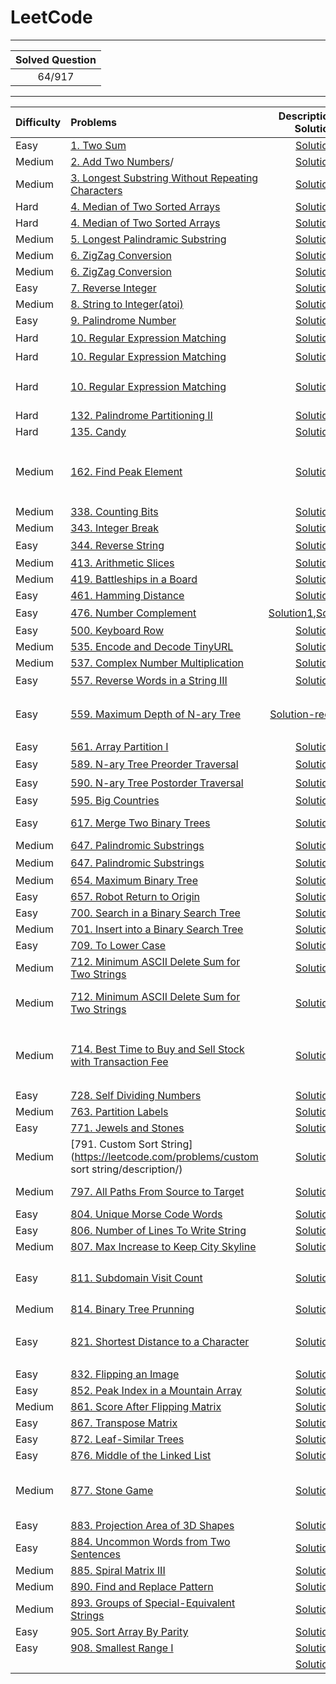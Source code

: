 LeetCode
====

****
|Solved Question|
|:-------------:|
|64/917|
****

|Difficulty|Problems|Description && Solution|remarks|
|:---------|:---------|:-------------------:|:------|
|Easy|[1. Two Sum](https://leetcode.com/problems/two-sum/description/)|[Solution](https://github.com/wmjtxt/LeetCode/blob/master/CppSolution/001.%20Two%20Sum.cpp)||
|Medium|[2. Add Two Numbers](https://leetcode.com/problems/add-two-numbers/description)/|[Solution](https://github.com/wmjtxt/LeetCode/blob/master/CppSolution/002.%20Add%20Two%20Numbers.cpp)||
|Medium|[3. Longest Substring Without Repeating Characters](https://leetcode.com/problems/longest-substring-without-repeating-characters/description/)|[Solution](https://github.com/wmjtxt/LeetCode/blob/master/CppSolution/003.%20Longest%20Substring%20Without%20Repeating%20Characters.cpp)||
|Hard|[4. Median of Two Sorted Arrays](https://leetcode.com/problems/median-of-two-sorted-arrays/description/)|[Solution](https://github.com/wmjtxt/LeetCode/blob/master/CppSolution/004.%20Median%20of%20Two%20Sorted%20Arrays.cpp)||
|Hard|[4. Median of Two Sorted Arrays](https://leetcode.com/problems/median-of-two-sorted-arrays/description/)|[Solution](https://github.com/wmjtxt/LeetCode/blob/master/PythonSolution/004.%20Median%20of%20Two%20Sorted%20Arrays.py)|python|
|Medium|[5. Longest Palindramic Substring](https://leetcode.com/problems/longest-palindromic-substring/description/)|[Solution](https://github.com/wmjtxt/LeetCode/blob/master/CppSolution/005.%20Longest%20Palindromic%20Substring.cpp)||
|Medium|[6. ZigZag Conversion](https://leetcode.com/problems/zigzag-conversion/description/)|[Solution](https://github.com/wmjtxt/LeetCode/blob/master/CppSolution/006.%20ZigZag%20Conversion.cpp)|1|
|Medium|[6. ZigZag Conversion](https://leetcode.com/problems/zigzag-conversion/description/)|[Solution](https://github.com/wmjtxt/LeetCode/blob/master/CppSolution/006.%20ZigZag%20Conversion1.cpp)|2|
|Easy|[7. Reverse Integer](https://leetcode.com/problems/reverse-integer/description/)|[Solution](https://github.com/wmjtxt/LeetCode/blob/master/CppSolution/007.%20Reverse%20Integer.cpp)||
|Medium|[8. String to Integer(atoi)](https://leetcode.com/problems/string-to-integer-atoi/description/)|[Solution](https://github.com/wmjtxt/LeetCode/blob/master/CppSolution/008.%20String%20to%20Integer%20(atoi).cpp)||
|Easy|[9. Palindrome Number](https://leetcode.com/problems/palindrome-number/description/)|[Solution](https://github.com/wmjtxt/LeetCode/blob/master/CppSolution/009.%20Palindrome%20Number.cpp)||
|Hard|[10. Regular Expression Matching](https://leetcode.com/problems/regular-expression-matching/description/)|[Solution](https://github.com/wmjtxt/LeetCode/blob/master/CppSolution/010.%20Regular%20Expression%20Matching1.cpp)|大神解法|
|Hard|[10. Regular Expression Matching](https://leetcode.com/problems/regular-expression-matching/description/)|[Solution](https://github.com/wmjtxt/LeetCode/blob/master/CppSolution/010.%20Regular%20Expression%20Matching2.cpp)|大神解法|
|Hard|[10. Regular Expression Matching](https://leetcode.com/problems/regular-expression-matching/description/)|[Solution](https://github.com/wmjtxt/LeetCode/blob/master/CppSolution/010.%20Regular%20Expression%20Matching_wa.cpp)|my wrong answer|
|Hard|[132. Palindrome Partitioning II](https://leetcode.com/problems/palindrome-partitioning-ii/description/)|[Solution](https://github.com/wmjtxt/LeetCode/blob/master/CSolution/132%20Palindrome%20Partitioning%20II.cc)||
|Hard|[135. Candy](https://leetcode.com/problems/candy/description/)|[Solution](https://github.com/wmjtxt/LeetCode/blob/master/CSolution/135%20Candy.cc)||
|Medium|[162. Find Peak Element](https://leetcode.com/problems/find-peak-element/description/)|[Solution](https://github.com/wmjtxt/LeetCode/blob/master/CppSolution/162.%20Find%20Peak%20Element.cpp)|与852一个类型,这里的解法也一样|
|Medium|[338. Counting Bits](https://leetcode.com/problems/counting-bits/description/)|[Solution](https://github.com/wmjtxt/LeetCode/blob/master/CppSolution/338.%20Counting%20Bits.cpp)||
|Medium|[343. Integer Break](https://leetcode.com/problems/integer-break/description/)|[Solution](https://github.com/wmjtxt/LeetCode/blob/master/CppSolution/343.%20Integer%20Break.cpp)|DP|
|Easy|[344. Reverse String](https://leetcode.com/problems/reverse-string/description/)|[Solution](https://github.com/wmjtxt/LeetCode/blob/master/CppSolution/344.%20Reverse%20String.cpp)|字符串|
|Medium|[413. Arithmetic Slices](https://leetcode.com/problems/arithmetic-slices/description/)|[Solution](https://github.com/wmjtxt/LeetCode/blob/master/CppSolution/413.%20Arithmetic%20Slices.cpp)|DP|
|Medium|[419. Battleships in a Board](https://leetcode.com/problems/battleships-in-a-board/description/)|[Solution](https://github.com/wmjtxt/LeetCode/blob/master/CppSolution/419.%20Battleships%20in%20a%20Board.cpp)||
|Easy|[461. Hamming Distance](https://leetcode.com/problems/hamming-distance/description/)|[Solution](https://github.com/wmjtxt/LeetCode/blob/master/CppSolution/461.%20Hamming%20Distance.cpp)||
|Easy|[476. Number Complement](https://leetcode.com/problems/number-complement/description/)|[Solution1](https://github.com/wmjtxt/LeetCode/blob/master/CppSolution/476.%20Number%20Complement.cpp),[Solution2](https://github.com/wmjtxt/LeetCode/blob/master/CppSolution/476.%20Number%20Complement-notand.cpp)|移位运算|
|Easy|[500. Keyboard Row](https://leetcode.com/problems/keyboard-row/description/)|[Solution](https://github.com/wmjtxt/LeetCode/blob/master/CppSolution/500.%20Keyboard%20Row.cpp)||
|Medium|[535. Encode and Decode TinyURL](https://leetcode.com/problems/encode-and-decode-tinyurl/description/)|[Solution](https://github.com/wmjtxt/LeetCode/blob/master/CppSolution/535.%20Encode%20and%20Decode%20TinyURL.cpp)||
|Medium|[537. Complex Number Multiplication](https://leetcode.com/problems/complex-number-multiplication/description/)|[Solution](https://github.com/wmjtxt/LeetCode/blob/master/CppSolution/537.%20Complex%20Number%20Multiplication.cpp)||
|Easy|[557. Reverse Words in a String III](https://leetcode.com/problems/reverse-words-in-a-string-iii/description/)|[Solution](https://github.com/wmjtxt/LeetCode/blob/master/CppSolution/557.%20Reverse%20Words%20in%20a%20String%20III.cpp)|字符串|
|Easy|[559. Maximum Depth of N-ary Tree](https://leetcode.com/problems/maximum-depth-of-n-ary-tree/description/)|[Solution-recursion](https://github.com/wmjtxt/LeetCode/blob/master/CppSolution/559.%20Maximum%20Depth%20of%20N-ary%20Tree-recursion.cpp)|求多叉树的深度,递归方法|
|Easy|[561. Array Partition I](https://leetcode.com/problems/array-partition-i/description/)|[Solution](https://github.com/wmjtxt/LeetCode/blob/master/CppSolution/561.%20Array%20Partition%20I.cpp)||
|Easy|[589. N-ary Tree Preorder Traversal](https://leetcode.com/problems/n-ary-tree-preorder-traversal/description/)|[Solution](https://github.com/wmjtxt/LeetCode/blob/master/CppSolution/589.%20N-ary%20Tree%20Preorder%20Traversal.cpp)|递归|
|Easy|[590. N-ary Tree Postorder Traversal](https://leetcode.com/problems/n-ary-tree-postorder-traversal/description/)|[Solution](https://github.com/wmjtxt/LeetCode/blob/master/CppSolution/590.%20N-ary%20Tree%20Postorder%20Traversal.cpp)|递归|
|Easy|[595. Big Countries](https://leetcode.com/problems/big-countries/description/)|[Solution](https://github.com/wmjtxt/LeetCode/blob/master/SQL/595.%20Big%20Countries.sql)|SQL|
|Easy|[617. Merge Two Binary Trees](https://leetcode.com/problems/merge-two-binary-trees/description/)|[Solution](https://github.com/wmjtxt/LeetCode/blob/master/CppSolution/617.%20Merge%20Two%20Binary%20Trees.cpp)|binary tree|
|Medium|[647. Palindromic Substrings](https://leetcode.com/problems/palindromic-substrings/description/)|[Solution](https://github.com/wmjtxt/LeetCode/blob/master/CppSolution/647.%20Palindromic%20Substrings.cpp)|DP|
|Medium|[647. Palindromic Substrings](https://leetcode.com/problems/palindromic-substrings/description/)|[Solution](https://github.com/wmjtxt/LeetCode/blob/master/CppSolution/647.%20Palindromic%20Substrings%206LinesNoDP.cpp)|大神解法|
|Medium|[654. Maximum Binary Tree](https://leetcode.com/problems/maximum-binary-tree/description/)|[Solution](https://github.com/wmjtxt/LeetCode/blob/master/CppSolution/654.%20Maximum%20Binary%20Tree.cpp)||
|Easy|[657. Robot Return to Origin](https://leetcode.com/problems/robot-return-to-origin/description/)|[Solution](https://github.com/wmjtxt/LeetCode/blob/master/CppSolution/657.%20Robot%20Return%20to%20Origin.cpp)||
|Easy|[700. Search in a Binary Search Tree](https://leetcode.com/problems/search-in-a-binary-search-tree/description/)|[Solution](https://github.com/wmjtxt/LeetCode/blob/master/CppSolution/700.%20Search%20in%20a%20Binary%20Search%20Tree.cpp)||
|Medium|[701. Insert into a Binary Search Tree](https://leetcode.com/problems/insert-into-a-binary-search-tree/description/)|[Solution](https://github.com/wmjtxt/LeetCode/blob/master/CppSolution/701.%20Insert%20into%20a%20Binary%20Search%20Tree.cpp)||
|Easy|[709. To Lower Case](https://leetcode.com/problems/to-lower-case/description/)|[Solution](https://github.com/wmjtxt/LeetCode/blob/master/CppSolution/709.%20To%20Lower%20Case.cpp)||
|Medium|[712. Minimum ASCII Delete Sum for Two Strings](https://leetcode.com/problems/minimum-ascii-delete-sum-for-two-strings/description/)|[Solution](https://github.com/wmjtxt/LeetCode/blob/master/CppSolution/712.%20Minimum%20ASCII%20Delete%20Sum%20for%20Two%20Strings-dp.cpp)|DP|
|Medium|[712. Minimum ASCII Delete Sum for Two Strings](https://leetcode.com/problems/minimum-ascii-delete-sum-for-two-strings/description/)|[Solution](https://github.com/wmjtxt/LeetCode/blob/master/CppSolution/712.%20Minimum%20ASCII%20Delete%20Sum%20for%20Two%20Strings.cpp)|my wrong answer|
|Medium|[714. Best Time to Buy and Sell Stock with Transaction Fee](https://leetcode.com/problems/best-time-to-buy-and-sell-stock-with-transaction-fee/description/)|[Solution](https://github.com/wmjtxt/LeetCode/blob/master/CppSolution/714.%20Best%20Time%20to%20Buy%20and%20Sell%20Stock%20with%20Transaction%20Fee.cpp)|这道太难了，看了看大神的解法|
|Easy|[728. Self Dividing Numbers](https://leetcode.com/problems/self-dividing-numbers/description/)|[Solution](https://github.com/wmjtxt/LeetCode/blob/master/CppSolution/728.%20Self%20Dividing%20Numbers.cpp)||
|Medium|[763. Partition Labels](https://leetcode.com/problems/partition-labels/description/)|[Solution](https://github.com/wmjtxt/LeetCode/blob/master/CppSolution/763.%20Partition%20Labels.cpp)||
|Easy|[771. Jewels and Stones](https://leetcode.com/problems/jewels-and-stones/description/)|[Solution](https://github.com/wmjtxt/LeetCode/blob/master/CppSolution/771.%20Jewels%20and%20Stones.cpp)||
|Medium|[791. Custom Sort String](https://leetcode.com/problems/custom sort string/description/)|[Solution](https://github.com/wmjtxt/LeetCode/blob/master/CppSolution/791.%20Custom%20Sort%20String.cpp)|string|
|Medium|[797. All Paths From Source to Target](https://leetcode.com/problems/all-paths-from-source-to-target/description/)|[Solution](https://github.com/wmjtxt/LeetCode/blob/master/CppSolution/797.%20All%20Paths%20From%20Source%20to%20Target.cpp)|Graph DFS|
|Easy|[804. Unique Morse Code Words](https://leetcode.com/problems/unique-morse-code-words/description/)|[Solution](https://github.com/wmjtxt/LeetCode/blob/master/CppSolution/804.%20Unique%20Morse%20Code%20Words.cpp)||
|Easy|[806. Number of Lines To Write String](https://leetcode.com/problems/number-of-lines-to-write-string/description/)|[Solution](https://github.com/wmjtxt/LeetCode/blob/master/CppSolution/806.%20Number%20of%20Lines%20To%20Write%20String.cpp)||
|Medium|[807. Max Increase to Keep City Skyline](https://leetcode.com/problems/max-increase-to-keep-city-skyline/)|[Solution](https://github.com/wmjtxt/LeetCode/blob/master/CppSolution/807.%20Max%20Increase%20to%20Keep%20City%20Skyline.cpp)||
|Easy|[811. Subdomain Visit Count](https://leetcode.com/problems/subdomain-visit-count/description/)|[Solution](https://github.com/wmjtxt/LeetCode/blob/master/CppSolution/811.%20Subdomain%20Visit%20Count.cpp)|被substr()坑惨了|
|Medium|[814. Binary Tree Prunning](https://leetcode.com/problems/binary-tree-pruning/description/)|[Solution](https://github.com/wmjtxt/LeetCode/blob/master/CppSolution/814.%20Binary%20Tree%20Pruning.cpp)||
|Easy|[821. Shortest Distance to a Character](https://leetcode.com/problems/shortest-distance-to-a-character/description/)|[Solution](https://github.com/wmjtxt/LeetCode/blob/master/CppSolution/821.%20Shortest%20Distance%20to%20a%20Character.cpp)|看了大神解法后自己写的|
|Easy|[832. Flipping an Image](https://leetcode.com/problems/flipping-an-image/description/)|[Solution](https://github.com/wmjtxt/LeetCode/blob/master/CppSolution/832.%20Flipping%20an%20Image.cpp)||
|Easy|[852. Peak Index in a Mountain Array](https://leetcode.com/problems/peak-index-in-a-mountain-array/description/)|[Solution](https://github.com/wmjtxt/LeetCode/blob/master/CppSolution/852.%20Peak%20Index%20in%20a%20Mountain%20Array.cpp)|162|
|Medium|[861. Score After Flipping Matrix](https://leetcode.com/problems/score-after-flipping-matrix/description/)|[Solution](https://github.com/wmjtxt/LeetCode/blob/master/CppSolution/861.%20Score%20After%20Flipping%20Matrix.cpp)||
|Easy|[867. Transpose Matrix](https://leetcode.com/problems/transpose-matrix/description/)|[Solution](https://github.com/wmjtxt/LeetCode/blob/master/CppSolution/867.%20Transpose%20Matrix.cpp)||
|Easy|[872. Leaf-Similar Trees](https://leetcode.com/problems/leaf-similar-trees/description/)|[Solution](https://github.com/wmjtxt/LeetCode/blob/master/CppSolution/872.%20Leaf-Similar%20Trees.cpp)||
|Easy|[876. Middle of the Linked List](https://leetcode.com/problems/middle-of-the-linked-list/description/)|[Solution](https://github.com/wmjtxt/LeetCode/blob/master/CppSolution/876.%20Middle%20of%20the%20Linked%20List.cpp)||
|Medium|[877. Stone Game](https://leetcode.com/problems/stone-game/description/)|[Solution](https://github.com/wmjtxt/LeetCode/blob/master/CppSolution/877.%20Stone%20Game.cpp)|DP，但可以直接`return true`|
|Easy|[883. Projection Area of 3D Shapes](https://leetcode.com/problems/projection-area-of-3d-shapes/description/)|[Solution](https://github.com/wmjtxt/LeetCode/blob/master/CppSolution/883.%20Projection%20Area%20of%203D%20Shapes.cpp)||
|Easy|[884. Uncommon Words from Two Sentences](https://leetcode.com/problems/uncommoon-words-from-two-sentences/description/)|[Solution](https://github.com/wmjtxt/LeetCode/blob/master/CppSolution/884.%20Uncommon%20Words%20from%20Two%20Sentences.cpp)||
|Medium|[885. Spiral Matrix III](https://leetcode.com/problems/spiral-matrix-iii/description/)|[Solution](https://github.com/wmjtxt/LeetCode/blob/master/CppSolution/885.%20Spiral%20Matrix%20III.cpp)||
|Medium|[890. Find and Replace Pattern](https://leetcode.com/problems/find-and-replace-pattern/description/)|[Solution](https://github.com/wmjtxt/LeetCode/blob/master/CppSolution/890.%20Find%20and%20Replace%20Pattern.cpp)||
|Medium|[893. Groups of Special-Equivalent Strings](https://leetcode.com/problems/groups-of-special-equivalent-strings/description/)|[Solution](https://github.com/wmjtxt/LeetCode/blob/master/CppSolution/893.%20Groups%20of%20Special-Equivalent%20Strings.cpp)||
|Easy|[905. Sort Array By Parity](https://leetcode.com/problems/sort-array-by-parity/description/)|[Solution](https://github.com/wmjtxt/LeetCode/blob/master/CppSolution/905.%20Sort%20Array%20By%20Parity.cpp)||
|Easy|[908. Smallest Range I](https://leetcode.com/problems/smallest-range-i/description/)|[Solution](https://github.com/wmjtxt/LeetCode/blob/master/CppSolution/908.%20Smallest%20Range%20I.cpp)||
||[]()|[Solution]()||
